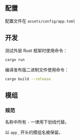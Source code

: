 ## 配置
配置文件在 `assets/config/app.toml`

## 开发
测试外层 Rust 框架时使用命令：
```sh
cargo run
```

编译发布版二进制文件使用命令：
```sh
cargo build --release
```

## 模组
### 规范
名称中所有 `-` 一律用下划线代替。

以 `app_` 开头的模组名被保留。
